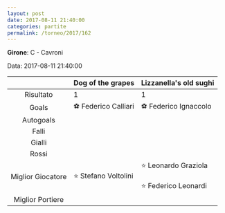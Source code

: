 ```yaml
---
layout: post
date: 2017-08-11 21:40:00
categories: partite
permalink: /torneo/2017/162
---
```

**Girone**: C - Cavroni

Data: 2017-08-11 21:40:00

| | Dog of the grapes | Lizzanella's old sughi |
|:-----:|-----|-----|
Risultato|1|1
Goals|⚽ Federico Calliari|⚽ Federico Ignaccolo <br/>
Autogoals||
Falli||
Gialli||
Rossi||
Miglior Giocatore|⭐ Stefano Voltolini<br/>|⭐ Leonardo Graziola<br/><br/>⭐ Federico Leonardi<br/>
Miglior Portiere||